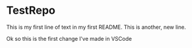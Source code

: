 # TestRepo

This is my first line of text in my first README.
This is another, new line.

Ok so this is the first change I've made in VSCode